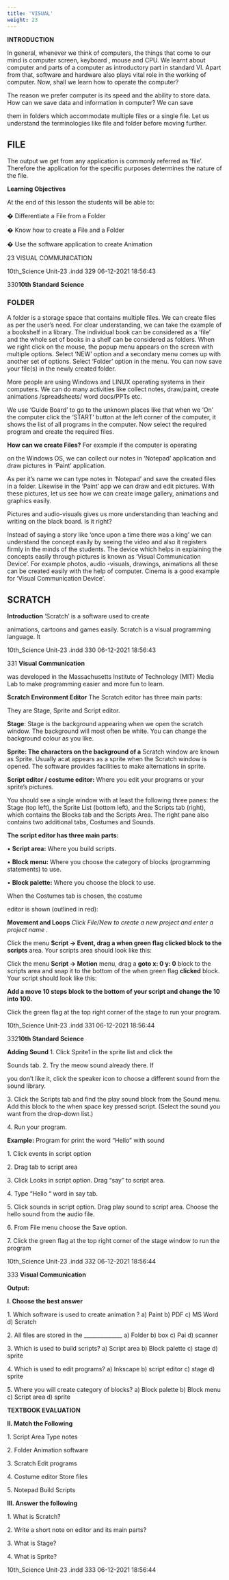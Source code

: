 ```yaml
---
title: 'VISUAL'
weight: 23
---
```


**INTRODUCTION**

In general, whenever we think of computers, the things that come to our mind is computer screen, keyboard , mouse and CPU. We learnt about computer and parts of a computer as introductory part in standard VI. Apart from that, software and hardware also plays vital role in the working of computer. Now, shall we learn how to operate the computer?

The reason we prefer computer is its speed and the ability to store data. How can we save data and information in computer? We can save

them in folders which accommodate multiple files or a single file. Let us understand the terminologies like file and folder before moving further.

## FILE


The output we get from any application is commonly referred as ‘file’. Therefore the application for the specific purposes determines the nature of the file.

**Learning Objectives**

At the end of this lesson the students will be able to:

� Differentiate a File from a Folder

� Know how to create a File and a Folder

� Use the software application to create Animation

23 VISUAL COMMUNICATION

10th\_Science Unit-23 .indd 329 06-12-2021 18:56:43






  

330**10th Standard Science**

### FOLDER


A folder is a storage space that contains multiple files. We can create files as per the user’s need. For clear understanding, we can take the example of a bookshelf in a library. The individual book can be considered as a ‘file’ and the whole set of books in a shelf can be considered as folders. When we right click on the mouse, the popup menu appears on the screen with multiple options. Select ‘NEW’ option and a secondary menu comes up with another set of options. Select ‘Folder’ option in the menu. You can now save your file(s) in the newly created folder.

More people are using Windows and LINUX operating systems in their computers. We can do many activities like collect notes, draw/paint, create animations /spreadsheets/ word docs/PPTs etc.

We use ‘Guide Board’ to go to the unknown places like that when we ‘On’ the computer click the ‘START’ button at the left corner of the computer, it shows the list of all programs in the computer. Now select the required program and create the required files.

**How can we create Files?** For example if the computer is operating

on the Windows OS, we can collect our notes in ‘Notepad’ application and draw pictures in ‘Paint’ application.

As per it’s name we can type notes in ‘Notepad’ and save the created files in a folder. Likewise in the ‘Paint’ app we can draw and edit pictures. With these pictures, let us see how we can create image gallery, animations and graphics easily.

Pictures and audio-visuals gives us more understanding than teaching and writing on the black board. Is it right?

Instead of saying a story like ‘once upon a time there was a king’ we can understand the concept easily by seeing the video and also it registers firmly in the minds of the students. The device which helps in explaining the concepts easily through pictures is known as ‘Visual Communication Device’. For example photos, audio -visuals, drawings, animations all these can be created easily with the help of computer. Cinema is a good example for ‘Visual Communication Device’.

## SCRATCH


**Introduction** ‘Scratch’ is a software used to create

animations, cartoons and games easily. Scratch is a visual programming language. It

10th\_Science Unit-23 .indd 330 06-12-2021 18:56:43






  

331 **Visual Communication**

was developed in the Massachusetts Institute of Technology (MIT) Media Lab to make programming easier and more fun to learn.

**Scratch Environment Editor** The Scratch editor has three main parts:

They are Stage, Sprite and Script editor.

**Stage**: Stage is the background appearing when we open the scratch window. The background will most often be white. You can change the background colour as you like.

**Sprite: The characters on the background of a** Scratch window are known as Sprite. Usually acat appears as a sprite when the Scratch window is opened. The software provides facilities to make alternations in sprite.

**Script editor / costume editor:** Where you edit your programs or your sprite’s pictures.

You should see a single window with at least the following three panes: the Stage (top left), the Sprite List (bottom left), and the Scripts tab (right), which contains the Blocks tab and the Scripts Area. The right pane also contains two additional tabs, Costumes and Sounds.

**The script editor has three main parts:**

• **Script area:** Where you build scripts.

• **Block menu:** Where you choose the category of blocks (programming statements) to use.

• **Block palette:** Where you choose the block to use.

When the Costumes tab is chosen, the costume

editor is shown (outlined in red):

**Movement and Loops** _Click File/New to create a new project and enter a project name ._

Click the menu **Script → Event, drag a when green flag clicked block to the scripts** area. Your scripts area should look like this:

Click the menu **Script → Motion** menu, drag a **goto x: 0 y: 0** block to the scripts area and snap it to the bottom of the when green flag **clicked** block. Your script should look like this:

**Add a move 10 steps block to the bottom of your script and change the 10 into 100.**

Click the green flag at the top right corner of the stage to run your program.

10th\_Science Unit-23 .indd 331 06-12-2021 18:56:44






  

332**10th Standard Science**

**Adding Sound** 1\. Click Sprite1 in the sprite list and click the

Sounds tab. 2. Try the meow sound already there. If

you don’t like it, click the speaker icon to choose a different sound from the sound library.

3\. Click the Scripts tab and find the play sound block from the Sound menu. Add this block to the when space key pressed script. (Select the sound you want from the drop-down list.)

4\. Run your program.

**Example:** Program for print the word “Hello” with sound

1\. Click events in script option

2\. Drag tab to script area

3\. Click Looks in script option. Drag “say” to script area.

4\. Type “Hello “ word in say tab.

5\. Click sounds in script option. Drag play sound to script area. Choose the hello sound from the audio file.

6\. From File menu choose the Save option.

7\. Click the green flag at the top right corner of the stage window to run the program

10th\_Science Unit-23 .indd 332 06-12-2021 18:56:44






  

333 **Visual Communication**

**Output:**

**I. Choose the best answer**

1\. Which software is used to create animation ? a) Paint b) PDF c) MS Word d) Scratch

2\. All files are stored in the \_\_\_\_\_\_\_\_\_\_\_\_\_\_ a) Folder b) box c) Pai d) scanner

3\. Which is used to build scripts? a) Script area b) Block palette c) stage d) sprite

4\. Which is used to edit programs? a) Inkscape b) script editor c) stage d) sprite

5\. Where you will create category of blocks? a) Block palette b) Block menu c) Script area d) sprite

**TEXTBOOK EVALUATION**

**II. Match the Following**

1\. Script Area Type notes

2\. Folder Animation software

3\. Scratch Edit programs

4\. Costume editor Store files

5\. Notepad Build Scripts

**III. Answer the following**

1\. What is Scratch?

2\. Write a short note on editor and its main parts?

3\. What is Stage?

4\. What is Sprite?

10th\_Science Unit-23 .indd 333 06-12-2021 18:56:44






